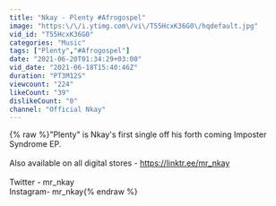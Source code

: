 ```yaml
---
title: "Nkay - Plenty #Afrogospel"
image: "https:\/\/i.ytimg.com\/vi\/T55HcxK36G0\/hqdefault.jpg"
vid_id: "T55HcxK36G0"
categories: "Music"
tags: ["Plenty","#Afrogospel"]
date: "2021-06-20T01:34:29+03:00"
vid_date: "2021-06-18T15:40:46Z"
duration: "PT3M12S"
viewcount: "224"
likeCount: "39"
dislikeCount: "0"
channel: "Official Nkay"
---
```

{% raw %}&quot;Plenty&quot; is Nkay's first single off his forth coming Imposter Syndrome EP.<br /><br />Also available on all digital stores - <a rel="nofollow" target="blank" href="https://linktr.ee/mr_nkay">https://linktr.ee/mr_nkay</a><br /><br />Twitter - mr_nkay<br />Instagram- mr_nkay{% endraw %}
